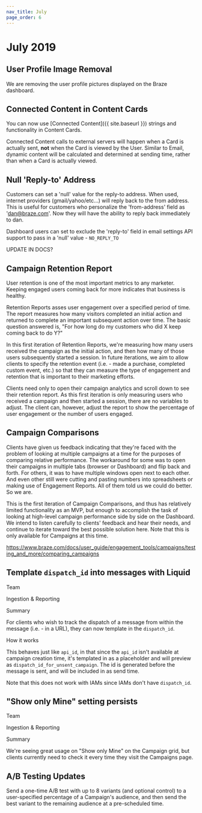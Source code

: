 ```yaml
---
nav_title: July
page_order: 6
---
```


# July 2019

## User Profile Image Removal

We are removing the user profile pictures displayed on the Braze dashboard.

## Connected Content in Content Cards

You can now use [Connected Content]({{ site.baseurl }}) strings and functionality in Content Cards.

Connected Content calls to external servers will happen when a Card is actually sent, __not__ when the Card is viewed by the User. Similar to Email, dynamic content will be calculated and determined at sending time, rather than when a Card is actually viewed.

## Null 'Reply-to' Address

Customers can set a 'null' value for the reply-to address.  When used, internet providers (gmail/yahoo/etc...) will reply back to the from address.  This is useful for customers who personalize the 'from-address' field as 'dan@braze.com'.  Now they will have the ability to reply back immediately to dan.

Dashboard users can set to exclude the 'reply-to' field in email settings
API support to pass in a 'null' value - `NO_REPLY_TO`

UPDATE IN DOCS?

## Campaign Retention Report

User retention is one of the most important metrics to any marketer. Keeping engaged users coming back for more indicates that business is healthy.

Retention Reports asses user engagement over a specified period of time. The report measures how many visitors completed an initial action and returned to complete an important subsequent action over time. The basic question answered is, "For how long do my customers who did X keep coming back to do Y?"

In this first iteration of Retention Reports, we're measuring how many users received the campaign as the initial action, and then how many of those users subsequently started a session. In future iterations, we aim to allow clients to specify the retention event (i.e. - made a purchase, completed custom event, etc.) so that they can measure the type of engagement and retention that is important to their marketing efforts.

Clients need only to open their campaign analytics and scroll down to see their retention report. As this first iteration is only measuring users who received a campaign and then started a session, there are no variables to adjust. The client can, however, adjust the report to show the percentage of user engagement or the number of users engaged.


## Campaign Comparisons

Clients have given us feedback indicating that they're faced with the problem of looking at multiple campaigns at a time for the purposes of comparing relative performance. The workaround for some was to open their campaigns in multiple tabs (browser or Dashboard) and flip back and forth. For others, it was to have multiple windows open next to each other. And even other still were cutting and pasting numbers into spreadsheets or making use of Engagement Reports. All of them told us we could do better. So we are.

This is the first iteration of Campaign Comparisons, and thus has relatively limited functionality as an MVP, but enough to accomplish the task of looking at high-level campaign performance side by side on the Dashboard. We intend to listen carefully to clients' feedback and hear their needs, and continue to iterate toward the best possible solution here. Note that this is only available for Campaigns at this time.

https://www.braze.com/docs/user_guide/engagement_tools/campaigns/testing_and_more/comparing_campaigns


## Template `dispatch_id` into messages with Liquid

Team

Ingestion & Reporting

Summary

For clients who wish to track the dispatch of a message from within the message (i.e. - in a URL), they can now template in the `dispatch_id`.

How it works

This behaves just like `api_id`, in that since the `api_id` isn't available at campaign creation time, it's templated in as a placeholder and will preview as `dispatch_id_for_unsent_campaign`. The id is generated before the message is sent, and will be included in as send time.

Note that this does not work with IAMs since IAMs don't have `dispatch_id`.


## "Show only Mine" setting persists

Team

Ingestion & Reporting

Summary

We're seeing great usage on "Show only Mine" on the Campaign grid, but clients currently need to check it every time they visit the Campaigns page.

## A/B Testing Updates

Send a one-time A/B test with up to 8 variants (and optional control) to a user-specified percentage of a Campaign's audience, and then send the best variant to the remaining audience at a pre-scheduled time.
